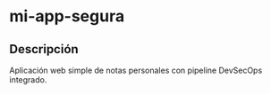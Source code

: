 # mi-app-segura

## Descripción
Aplicación web simple de notas personales con pipeline DevSecOps integrado.

